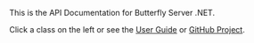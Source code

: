 This is the API Documentation for Butterfly Server .NET.

Click a class on the left or see the [User Guide](/) or [GitHub Project](https://github.com/firesharkstudios/butterfly-server-dotnet).